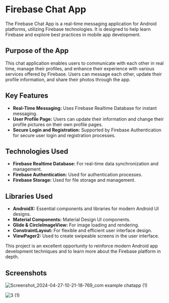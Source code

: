 # Firebase Chat App

The Firebase Chat App is a real-time messaging application for Android platforms, utilizing Firebase technologies. It is designed to help learn Firebase and explore best practices in mobile app development.

## Purpose of the App

This chat application enables users to communicate with each other in real time, manage their profiles, and enhance their experience with various services offered by Firebase. Users can message each other, update their profile information, and share their photos through the app.

## Key Features

- **Real-Time Messaging:** Uses Firebase Realtime Database for instant messaging.
- **User Profile Page:** Users can update their information and change their profile pictures on their own profile pages.
- **Secure Login and Registration:** Supported by Firebase Authentication for secure user login and registration processes.

## Technologies Used

- **Firebase Realtime Database:** For real-time data synchronization and management.
- **Firebase Authentication:** Used for authentication processes.
- **Firebase Storage:** Used for file storage and management.

## Libraries Used

- **AndroidX:** Essential components and libraries for modern Android UI designs.
- **Material Components:** Material Design UI components.
- **Glide & CircleImageView:** For image loading and rendering.
- **ConstraintLayout:** For flexible and efficient user interface design.
- **ViewPager2:** Used to create swipeable screens in the user interface.

This project is an excellent opportunity to reinforce modern Android app development techniques and to learn more about the Firebase platform in depth.

## Screenshots

![Screenshot_2024-04-27-10-21-18-769_com example chatapp (1)](https://github.com/ynsemrkurt/chatAPP/assets/156939805/5d719ea8-6b0c-40c0-98d5-a600bd02fbbe)

![3 (1)](https://github.com/ynsemrkurt/chatAPP/assets/156939805/80bd91d3-f134-400a-89fe-386c5cb297d9)
